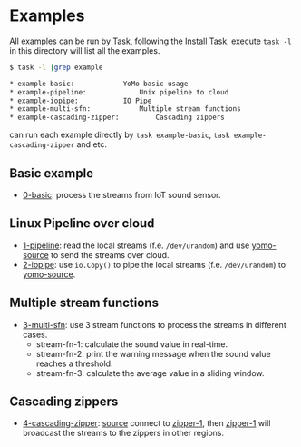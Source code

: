 # Examples

All examples can be run by [Task](https://taskfile.dev), following the [Install Task](https://taskfile.dev/#/installation), execute `task -l` in this directory will list all the examples.

```bash
$ task -l |grep example

* example-basic: 			YoMo basic usage
* example-pipeline: 			Unix pipeline to cloud
* example-iopipe: 			IO Pipe
* example-multi-sfn: 			Multiple stream functions
* example-cascading-zipper: 		Cascading zippers
```

can run each example directly by `task example-basic`, `task example-cascading-zipper` and etc.

## Basic example

- [0-basic](https://github.com/yomorun/yomo/tree/master/example/0-basic): process the streams from IoT sound sensor.

## Linux Pipeline over cloud

- [1-pipeline](https://github.com/yomorun/yomo/tree/master/example/1-pipeline): read the local streams (f.e. `/dev/urandom`) and use [yomo-source](https://docs.yomo.run/source) to send the streams over cloud.
- [2-iopipe](https://github.com/yomorun/yomo/tree/master/example/2-iopipe): use `io.Copy()` to pipe the local streams (f.e. `/dev/urandom`) to [yomo-source](https://docs.yomo.run/source).

## Multiple stream functions

- [3-multi-sfn](https://github.com/yomorun/yomo/tree/master/example/3-multi-sfn): use 3 stream functions to process the streams in different cases.
  - stream-fn-1: calculate the sound value in real-time.
  - stream-fn-2: print the warning message when the sound value reaches a threshold.
  - stream-fn-3: calculate the average value in a sliding window.

## Cascading zippers

- [4-cascading-zipper](https://github.com/yomorun/yomo/tree/master/example/4-cascading-zipper): [source](https://docs.yomo.run/source) connect to [zipper-1](https://docs.yomo.run/zipper), then [zipper-1](https://docs.yomo.run/zipper) will broadcast the streams to the zippers in other regions.
